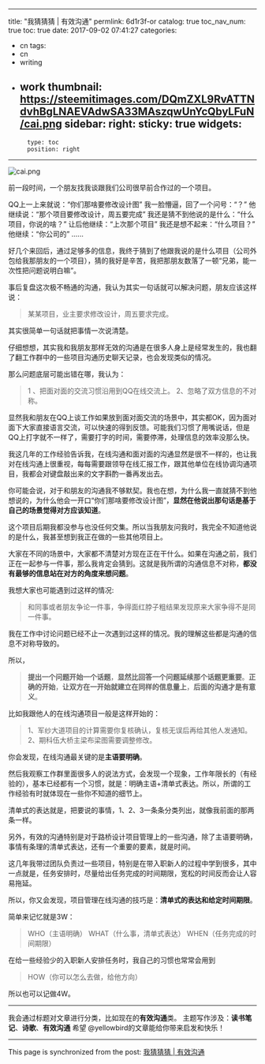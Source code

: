 
---
title: "我猜猜猜 | 有效沟通"
permlink: 6d1r3f-or
catalog: true
toc_nav_num: true
toc: true
date: 2017-09-02 07:41:27
categories:
- cn
tags:
- cn
- writing
- work
thumbnail: https://steemitimages.com/DQmZXL9RvATTNdvhBgLNAEVAdwSA33MAszqwUnYcQbyLFuN/cai.png
sidebar:
    right:
        sticky: true
widgets:
    -
        type: toc
        position: right
---


![cai.png](https://steemitimages.com/DQmZXL9RvATTNdvhBgLNAEVAdwSA33MAszqwUnYcQbyLFuN/cai.png)

前一段时间，一个朋友找我谈跟我们公司很早前合作过的一个项目。

QQ上一上来就说：“你们那啥要修改设计图”
我一脸懵逼，回了一个问号：“？”
他继续说：“那个项目要修改设计，周五要完成”
我还是猜不到他说的是什么：“什么项目，你说的啥？”
让后他继续：“上次那个项目”
我还是想不起来：“什么项目？”
他继续：“你公司的”
......

好几个来回后，通过足够多的信息，我终于猜到了他跟我说的是什么项目（公司外包给我那朋友的一个项目），猜的我好是辛苦，我把那朋友数落了一顿“兄弟，能一次性把问题说明白嘛”。

事后复盘这次极不畅通的沟通，我认为其实一句话就可以解决问题，朋友应该这样说：
>某某项目，业主要求修改设计，周五要求完成。

其实很简单一句话就把事情一次说清楚。

仔细想想，其实我和我朋友那样无效的沟通是在很多人身上是经常发生的，我也翻了翻工作群中的一些项目沟通历史聊天记录，也会发现类似的情况。

那么问题底层可能出错在哪，我认为：
>1 、把面对面的交流习惯沿用到QQ在线交流上。
2、忽略了双方信息的不对称。

显然我和朋友在QQ上谈工作如果放到面对面交流的场景中，其实都OK，因为面对面下大家直接语言交流，可以快速的得到反馈。可能我们习惯了用嘴说话，但是QQ上打字就不一样了，需要打字的时间，需要停滞，处理信息的效率没那么快。

我这几年的工作经验告诉我，在线沟通和面对面的沟通显然是很不一样的，也让我对在线沟通上很重视，每每需要跟领导在线汇报工作，跟其他单位在线协调沟通项目，我都会对键盘敲出来的文字斟酌一番再发出去。

你可能会说，对于和朋友的沟通我不够默契。我也在想，为什么我一直就猜不到他想说的，为什么他会一开口“你们那啥要修改设计图”，**显然在他说出那句话是基于自己的场景觉得对方应该知道**。

这个项目后期我都没参与也没任何交集。所以当我朋友问我时，我完全不知道他说的是什么，我甚至想到我正在做的一些其他项目上。

大家在不同的场景中，大家都不清楚对方现在正在干什么。如果在沟通之前，我们正在一起参与一件事，那么我肯定会猜到。这就是我所谓的沟通信息不对称，**都没有最够的信息站在对方的角度来想问题**。


我想大家也可能遇到过这样的情况:
>和同事或者朋友争论一件事，争得面红脖子粗结果发现原来大家争得不是同一件事。

我在工作中讨论问题已经不止一次遇到过这样的情况。我的理解这些都是沟通的信息不对称导致的。

所以，
>**提出一个问题开始一个话题**，**显然比回答一个问题延续那个话题更重要**。**正确的开始**，**让双方在一开始就建立在同样的信息量上**，**后面的沟通才是有意义**。

比如我跟他人的在线沟通项目一般是这样开始的：
>1、军纱大道项目的计算需要你复核确认，复核无误后再给其他人发通知。
2、期科伍大桥主梁布梁图需要调整修改。

你会发现，在线沟通最关键的是**主语要明确**。

然后我观察工作群里面很多人的说法方式，会发现一个现象，工作年限长的（有经验的），基本已经都有一个习惯，就是：明确主语+清单式表达。所以，所谓的工作经验有时就体现在一些你不知道的细节上。

清单式的表达就是，把要说的事情，1、2、3一条条分类列出，就像我前面的那两条一样。

另外，有效的沟通特别是对于路桥设计项目管理上的一些沟通，除了主语要明确，事情有条理的清单式表达，还有一个重要的要素，就是时间。

这几年我带过团队负责过一些项目，特别是在带入职新人的过程中学到很多，其中一点就是，任务安排时，尽量给出任务完成的时间期限，宽松的时间反而会让人容易拖延。

所以，你又会发现，项目管理在线沟通的技巧是：**清单式的表达和给定时间期限**。

简单来记忆就是3W：
>WHO（主语明确）
WHAT（什么事，清单式表达）
WHEN（任务完成的时间期限）

在给一些经验少的入职新人安排任务时，我自己的习惯也常常会用到
>HOW（你可以怎么去做，给他方向）

所以也可以记做4W。

---
我会通过标题对文章进行分类，比如现在的**有效沟通**类。
主题写作涉及：**读书笔记**、**诗歌**、**有效沟通**
希望 @yellowbird的文章能给你带来启发和快乐！

- - -

This page is synchronized from the post: [我猜猜猜 | 有效沟通](https://steemit.com/@yellowbird/6d1r3f-or)
